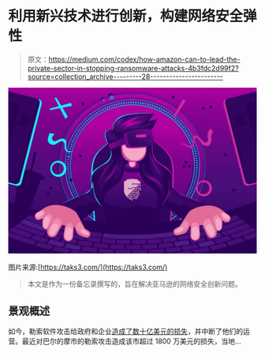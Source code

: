 # 利用新兴技术进行创新，构建网络安全弹性

> 原文：<https://medium.com/codex/how-amazon-can-to-lead-the-private-sector-in-stopping-ransomware-attacks-4b3fdc2d99f2?source=collection_archive---------28----------------------->

![](img/a5ad2a5fcae147aa5eb8c4b8a60ad5d9.png)

图片来源:[https://taks3.com/](https://taks3.com/)

> 本文是作为一份备忘录撰写的，旨在解决亚马逊的网络安全创新问题。

## **景观概述**

如今，勒索软件攻击给政府和企业[造成了数十亿美元的损失](https://www.technologyreview.com/2020/01/02/131035/ransomware-may-have-cost-the-us-more-than-75-billion-in-2019/)，并中断了他们的运营。最近对巴尔的摩市的勒索攻击造成该市超过 1800 万美元的损失，当地…